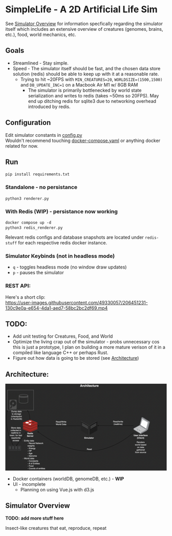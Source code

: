 # SimpleLife - A 2D Artificial Life Sim
See [Simulator Overview](#simulator-overview) for information specfically regarding
the simulator itself which includes an extensive overview of creatures (genomes, brains, etc.), food, world mechanics, etc.
## Goals
- Streamlined - Stay simple.
- Speed - The simulator itself should be fast, and the chosen data store solution (redis) should be able to keep up with it at a reasonable rate. 
  - Trying to hit ~20FPS with `MIN_CREATURES=20`, `WORLDSIZE=(1500,1500)` and `DB_UPDATE_INC=1` on a Macbook Air M1 w/ 8GB RAM
    - The simulator is primarily bottlenecked by world state serialization and writes to redis (takes ~50ms so 20FPS). May end up ditching redis for sqlite3 due to networking overhead introduced by redis.
## Configuration
Edit simulator constants in [config.py](./config.py)\
Wouldn't recommend touching [docker-compose.yaml](./docker-compose.yaml) or anything
docker related for now.

## Run
```
pip install requirements.txt
```
### Standalone - no persistance
```
python3 renderer.py
```
### With Redis (**WIP**) - persistance now working
```
docker compose up -d
python3 redis_renderer.py
```
Relevant redis configs and database snapshots are located under `redis-stuff` for
each respective redis docker instance.
### Simulator Keybinds (not in headless mode)
- `q` - toggles headless mode (no window draw updates)
- `p`  - pauses the simulator 

### REST API:


Here's a short clip: \
https://user-images.githubusercontent.com/49330057/206451231-130c9e0a-e654-4da1-aed7-58bc2bc2df69.mp4


## TODO:
- Add unit testing for Creatures, Food, and World
- Optimize the living crap out of the simulator - probs unnecessary cos this is just a prototype, I plan on building a more mature verison of it in a compiled like language C++ or perhaps Rust.
- Figure out how data is going to be stored (see [Architecture](#arch))

## <a name="arch"></a> Architecture:
![architecture](./imgs/architecture.png)
- Docker containers (worldDB, genomeDB, etc.) - **WIP**
- UI - incomplete
  - Planning on using Vue.js with d3.js


## Simulator Overview
**TODO: add more stuff here**

Insect-like creatures that eat, reproduce, repeat